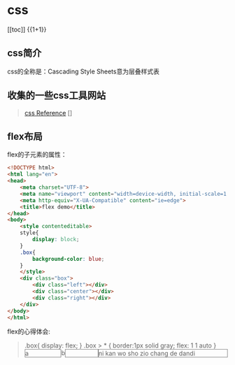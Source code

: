 # css

[[toc]]
{{1+1}}

## css简介

css的全称是：Cascading Style Sheets意为层叠样式表

## 收集的一些css工具网站

> [css Reference](cssreference.io)
> []

## flex布局

flex的子元素的属性：

```html
<!DOCTYPE html>
<html lang="en">
<head>
    <meta charset="UTF-8">
    <meta name="viewport" content="width=device-width, initial-scale=1.0">
    <meta http-equiv="X-UA-Compatible" content="ie=edge">
    <title>flex demo</title>
</head>
<body>
    <style contenteditable>
    style{
        display: block;
    }
    .box{
        background-color: blue;
    }
    </style>   
    <div class="box">
        <div class="left"></div>
        <div class="center"></div>
        <div class="right"></div>
    </div>
</body>
</html>
```

flex的心得体会:
<blockquote>
<style style="display: block" contenteditable>
    .box{
        display: flex;
    }
    .box > * {
        border:1px solid gray;
        flex: 1 1 auto
    }
</style>
<div>
    <div class="box">
        <div class="left">
        a
        </div>
        b
        <div class="center">
        </div>
        <div class="right">
        ni kan wo sho zio chang de dandi
        </div>
    </div>
</div>
</blockquote>
